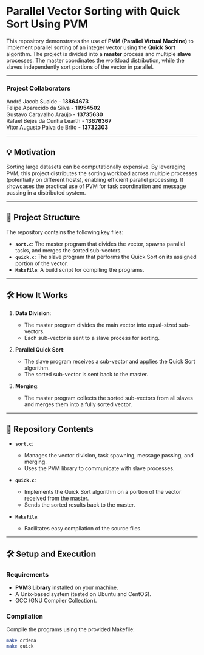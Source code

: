 # Parallel Vector Sorting with Quick Sort Using PVM

This repository demonstrates the use of **PVM (Parallel Virtual Machine)** to implement parallel sorting of an integer vector using the **Quick Sort** algorithm. The project is divided into a **master** process and multiple **slave** processes. The master coordinates the workload distribution, while the slaves independently sort portions of the vector in parallel.

---

### Project Collaborators

André Jacob Suaide - **13864673** <br>
Felipe Aparecido da Silva - **11954502** <br>
Gustavo Caravalho Araújo - **13735630** <br>
Rafael Bejes da Cunha Learth - **13676367** <br>
Vitor Augusto Paiva de Brito - **13732303** <br>

---

## 💡 Motivation

Sorting large datasets can be computationally expensive. By leveraging PVM, this project distributes the sorting workload across multiple processes (potentially on different hosts), enabling efficient parallel processing. It showcases the practical use of PVM for task coordination and message passing in a distributed system.

---

## 🚀 Project Structure

The repository contains the following key files:

- **`sort.c`**: The master program that divides the vector, spawns parallel tasks, and merges the sorted sub-vectors.
- **`quick.c`**: The slave program that performs the Quick Sort on its assigned portion of the vector.
- **`Makefile`**: A build script for compiling the programs.

---

## 🛠️ How It Works

1. **Data Division**:
   - The master program divides the main vector into equal-sized sub-vectors.
   - Each sub-vector is sent to a slave process for sorting.

2. **Parallel Quick Sort**:
   - The slave program receives a sub-vector and applies the Quick Sort algorithm.
   - The sorted sub-vector is sent back to the master.

3. **Merging**:
   - The master program collects the sorted sub-vectors from all slaves and merges them into a fully sorted vector.

---

## 📂 Repository Contents

- **`sort.c`**:
  - Manages the vector division, task spawning, message passing, and merging.
  - Uses the PVM library to communicate with slave processes.

- **`quick.c`**:
  - Implements the Quick Sort algorithm on a portion of the vector received from the master.
  - Sends the sorted results back to the master.

- **`Makefile`**:
  - Facilitates easy compilation of the source files.

---

## 🛠️ Setup and Execution

### Requirements

- **PVM3 Library** installed on your machine.
- A Unix-based system (tested on Ubuntu and CentOS).
- GCC (GNU Compiler Collection).

### Compilation

Compile the programs using the provided Makefile:
```bash
make ordena
make quick
```